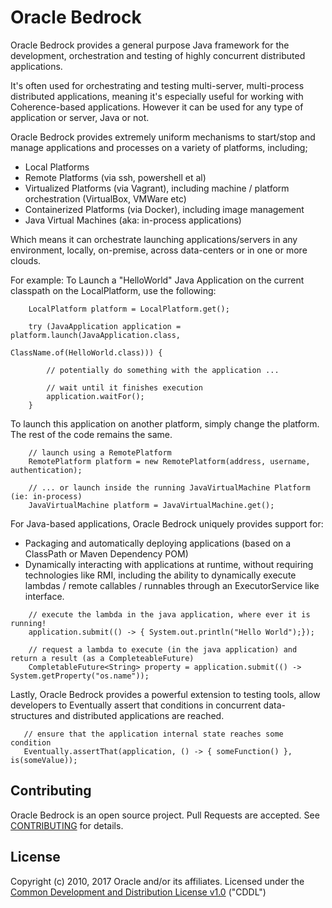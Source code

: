Oracle Bedrock
==============

Oracle Bedrock provides a general purpose Java framework for the development, orchestration and testing of highly concurrent distributed applications.

It's often used for orchestrating and testing multi-server, multi-process distributed applications, meaning it's
especially useful for working with Coherence-based applications.  However it can be used for any type of application or server, Java or not.

Oracle Bedrock provides extremely uniform mechanisms to start/stop and manage applications and processes on a variety of platforms, including;

* Local Platforms
* Remote Platforms (via ssh, powershell et al)
* Virtualized Platforms (via Vagrant), including machine / platform orchestration (VirtualBox, VMWare etc)
* Containerized Platforms (via Docker), including image management
* Java Virtual Machines (aka: in-process applications)

Which means it can orchestrate launching applications/servers in any environment, locally, on-premise, across data-centers or in one or more clouds.

For example:  To Launch a "HelloWorld" Java Application on the current classpath on the LocalPlatform, use the following:

```
    LocalPlatform platform = LocalPlatform.get();

    try (JavaApplication application = platform.launch(JavaApplication.class,
                                                       ClassName.of(HelloWorld.class))) {

        // potentially do something with the application ...

        // wait until it finishes execution
        application.waitFor();
    }
```

To launch this application on another platform, simply change the platform.   The rest of the code remains the same.

```
    // launch using a RemotePlatform
    RemotePlatform platform = new RemotePlatform(address, username, authentication);

    // ... or launch inside the running JavaVirtualMachine Platform (ie: in-process)
    JavaVirtualMachine platform = JavaVirtualMachine.get();
```

For Java-based applications, Oracle Bedrock uniquely provides support for:

* Packaging and automatically deploying applications (based on a ClassPath or Maven Dependency POM)
* Dynamically interacting with applications at runtime, without requiring technologies like RMI, including the ability to dynamically execute lambdas / remote callables / runnables through an ExecutorService like interface.

```
    // execute the lambda in the java application, where ever it is running!
    application.submit(() -> { System.out.println("Hello World");});

    // request a lambda to execute (in the java application) and return a result (as a CompleteableFuture)
    CompletableFuture<String> property = application.submit(() -> System.getProperty("os.name"));
```

Lastly, Oracle Bedrock provides a powerful extension to testing tools, allow developers to Eventually assert that
conditions in concurrent data-structures and distributed applications are reached.

```
   // ensure that the application internal state reaches some condition
   Eventually.assertThat(application, () -> { someFunction() }, is(someValue));
```

## Contributing
Oracle Bedrock is an open source project. Pull Requests are accepted. See
[CONTRIBUTING](CONTRIBUTING.md) for details.

## License
Copyright (c) 2010, 2017 Oracle and/or its affiliates.  Licensed under the [Common Development and
Distribution License v1.0](LICENSE.md) ("CDDL")
